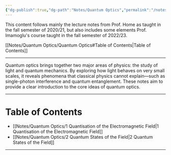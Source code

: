 ```yaml
---
{"dg-publish":true,"dg-path":"Notes/Quantum Optics","permalink":"/notes/quantum-optics/","dgShowLocalGraph":true,"dgShowInlineTitle":true,"dgShowToc":"false","updated":"2025-01-31T21:58:34.505+01:00"}
---
```


This content follows mainly the lecture notes from Prof. Home as taught in the fall semester of 2020/21, but also includes some elements Prof. Imamoglu's course taught in the fall semester of 2022/23.

[[Notes/Quantum Optics/Quantum Optics#Table of Contents\|Table of Contents]]

---
Quantum optics brings together two major areas of physics: the study of light and quantum mechanics. By exploring how light behaves on very small scales, it reveals phenomena that classical physics cannot explain—such as single-photon interference and quantum entanglement. These notes aim to provide a clear introduction to the core ideas of quantum optics. 

---
# Table of Contents
- [[Notes/Quantum Optics/1 Quantisation of the Electromagnetic Field\|1 Quantisation of the Electromagnetic Field]]
- [[Notes/Quantum Optics/2 Quantum States of the Field\|2 Quantum States of the Field]]

---

